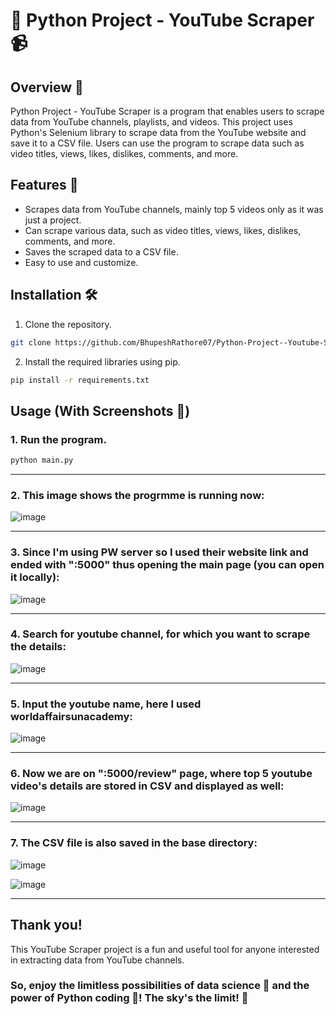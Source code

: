 # 🐍 Python Project - YouTube Scraper 📹

## Overview 📝

Python Project - YouTube Scraper is a program that enables users to scrape data from YouTube channels, playlists, and videos. This project uses Python's Selenium library to scrape data from the YouTube website and save it to a CSV file. Users can use the program to scrape data such as video titles, views, likes, dislikes, comments, and more.

## Features 🚀

- Scrapes data from YouTube channels, mainly top 5 videos only as it was just a project.
- Can scrape various data, such as video titles, views, likes, dislikes, comments, and more.
- Saves the scraped data to a CSV file.
- Easy to use and customize.

## Installation 🛠️

1. Clone the repository.

```bash
git clone https://github.com/BhupeshRathore07/Python-Project--Youtube-Scraper.git
```

2. Install the required libraries using pip.

```bash
pip install -r requirements.txt
```

## Usage (With Screenshots 📸)

### 1. Run the program.

```bash
python main.py
```
---

### 2. This image shows the progrmme is running now:

![image](https://user-images.githubusercontent.com/70787869/233071021-f5f6696c-d69a-4253-ba79-457c2489dc5d.png)

---

### 3. Since I'm using PW server so I used their website link and ended with **":5000"** thus opening the main page (you can open it locally):

![image](https://user-images.githubusercontent.com/70787869/233071211-138611f8-b03c-420a-837d-3a8ac1f3a1e5.png)

---

### 4. Search for youtube channel, for which you want to scrape the details:

![image](https://user-images.githubusercontent.com/70787869/233071374-68d931da-fac5-4c74-a183-16925be94eb6.png)

---

### 5. Input the youtube name, here I used worldaffairsunacademy:

![image](https://user-images.githubusercontent.com/70787869/233071563-78037f1b-fcc4-47cb-bb1f-2175c5e4e32b.png)

---

### 6. Now we are on **":5000/review"** page, where top 5 youtube video's details are stored in CSV and displayed as well:

![image](https://user-images.githubusercontent.com/70787869/233071633-21ba7815-c8ec-4705-acda-6916d23bc00e.png)

---

### 7. The CSV file is also saved in the base directory:
![image](https://user-images.githubusercontent.com/70787869/233077702-f957af21-2d75-4b16-aee5-c24469deab7c.png)

![image](https://user-images.githubusercontent.com/70787869/233071705-742d59f2-22ec-455a-9d82-d3b59502772e.png)

---

## Thank you! 

This YouTube Scraper project is a fun and useful tool for anyone interested in extracting data from YouTube channels. 

### So, enjoy the limitless possibilities of data science 🚀 and the power of Python coding 🐍! The sky's the limit! 🌌
